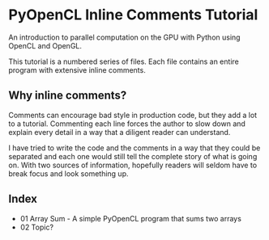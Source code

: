 # PyOpenCL Inline Comments Tutorial

An introduction to parallel computation on the GPU with Python using OpenCL and OpenGL.

This tutorial is a numbered series of files.  Each file contains an entire program with extensive inline comments.

## Why inline comments?

Comments can encourage bad style in production code, but they add a lot to a tutorial.  Commenting each line forces the author to slow down and explain every detail in a way that a diligent reader can understand.

I have tried to write the code and the comments in a way that they could be separated and each one would still tell the complete story of what is going on.  With two sources of information, hopefully readers will seldom have to break focus and look something up.

## Index

- 01 Array Sum - A simple PyOpenCL program that sums two arrays
- 02 Topic?